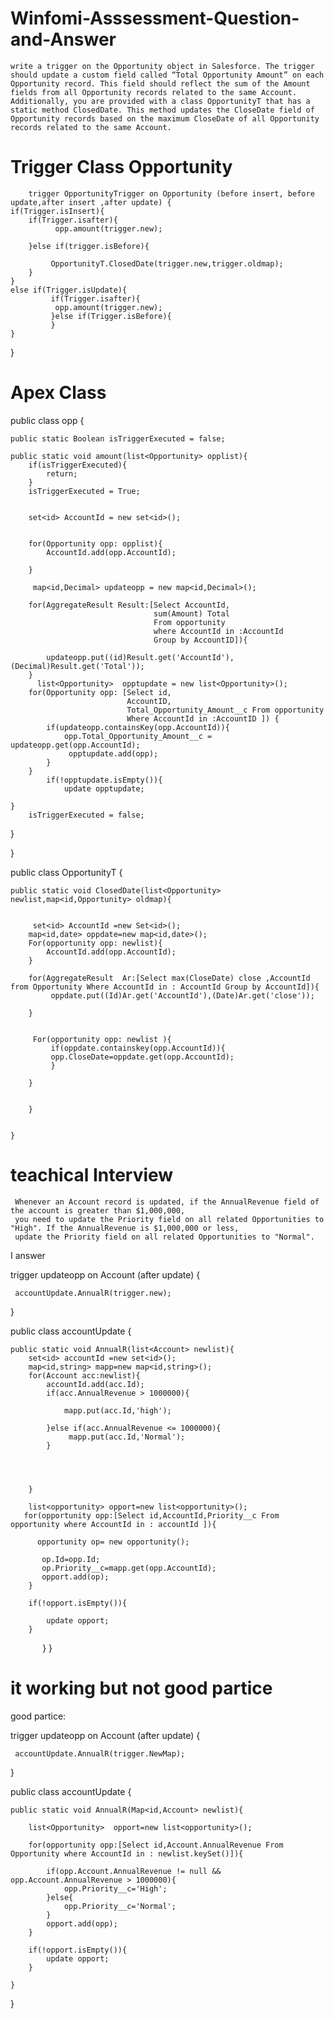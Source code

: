 # Winfomi-Asssessment-Question-and-Answer 

    write a trigger on the Opportunity object in Salesforce. The trigger should update a custom field called “Total Opportunity Amount” on each Opportunity record. This field should reflect the sum of the Amount fields from all Opportunity records related to the same Account.
    Additionally, you are provided with a class OpportunityT that has a static method ClosedDate. This method updates the CloseDate field of Opportunity records based on the maximum CloseDate of all Opportunity records related to the same Account.

# Trigger Class Opportunity 
    

        trigger OpportunityTrigger on Opportunity (before insert, before update,after insert ,after update) {
    if(Trigger.isInsert){
        if(Trigger.isafter){
              opp.amount(trigger.new);
           
        }else if(trigger.isBefore){
            
             OpportunityT.ClosedDate(trigger.new,trigger.oldmap);
        }
    }
    else if(Trigger.isUpdate){
             if(Trigger.isafter){
              opp.amount(trigger.new);
             }else if(Trigger.isBefore){
             }
    }
  }

  # Apex Class


  public class opp {
    
    public static Boolean isTriggerExecuted = false;

    public static void amount(list<Opportunity> opplist){
        if(isTriggerExecuted){
            return;
        }
        isTriggerExecuted = True;
       
        
        set<id> AccountId = new set<id>();
       

        for(Opportunity opp: opplist){
            AccountId.add(opp.AccountId);
          
        }
        
         map<id,Decimal> updateopp = new map<id,Decimal>();
        
        for(AggregateResult Result:[Select AccountId,
                                    sum(Amount) Total
                                    From opportunity 
                                    where AccountId in :AccountId
                                    Group by AccountID]){
            
            updateopp.put((id)Result.get('AccountId'),(Decimal)Result.get('Total'));
        }
          list<Opportunity>  opptupdate = new list<Opportunity>();
        for(Opportunity opp: [Select id,
                              AccountID,
                              Total_Opportunity_Amount__c From opportunity
                              Where AccountId in :AccountID ]) {
            if(updateopp.containsKey(opp.AccountId)){
                opp.Total_Opportunity_Amount__c = updateopp.get(opp.AccountId);
                 opptupdate.add(opp);
            }
        }
            if(!opptupdate.isEmpty()){
                update opptupdate;
                   
    }  
        isTriggerExecuted = false;
}
         
}   

public class OpportunityT {
    
    public static void ClosedDate(list<Opportunity> newlist,map<id,Opportunity> oldmap){
        
        
         set<id> AccountId =new Set<id>();
        map<id,date> oppdate=new map<id,date>();
        For(opportunity opp: newlist){
            AccountId.add(opp.AccountId);  
        }
        
        for(AggregateResult  Ar:[Select max(CloseDate) close ,AccountId from Opportunity Where AccountId in : AccountId Group by AccountId]){
             oppdate.put((Id)Ar.get('AccountId'),(Date)Ar.get('close'));
            
        }
        
        
         For(opportunity opp: newlist ){
             if(oppdate.containskey(opp.AccountId)){
             opp.CloseDate=oppdate.get(opp.AccountId);
             }
           
        }
        
      
        }
        
        
    }


  # teachical Interview   

     Whenever an Account record is updated, if the AnnualRevenue field of the account is greater than $1,000,000,
     you need to update the Priority field on all related Opportunities to "High". If the AnnualRevenue is $1,000,000 or less, 
     update the Priority field on all related Opportunities to "Normal".


I answer


trigger updateopp on Account (after update) {
    
     accountUpdate.AnnualR(trigger.new);   

}


public class accountUpdate {

    
    public static void AnnualR(list<Account> newlist){
        set<id> accountId =new set<id>();
        map<id,string> mapp=new map<id,string>();
        for(Account acc:newlist){
            accountId.add(acc.Id);
            if(acc.AnnualRevenue > 1000000){
                
                mapp.put(acc.Id,'high');
                
            }else if(acc.AnnualRevenue <= 1000000){
                 mapp.put(acc.Id,'Normal');
            }
            
            
            
            
        }
        
        list<opportunity> opport=new list<opportunity>();
       for(opportunity opp:[Select id,AccountId,Priority__c From opportunity where AccountId in : accountId ]){
               
          opportunity op= new opportunity(); 
           
           op.Id=opp.Id;
           op.Priority__c=mapp.get(opp.AccountId);
           opport.add(op);  
        }
        
        if(!opport.isEmpty()){
            
            update opport;
        }
        
    }
}

# it working but not good partice 

 good partice:

trigger updateopp on Account (after update) {
    
     accountUpdate.AnnualR(trigger.NewMap);   

}

public class accountUpdate {

    
    public static void AnnualR(Map<id,Account> newlist){
        
        list<Opportunity>  opport=new list<opportunity>();
        
        for(opportunity opp:[Select id,Account.AnnualRevenue From Opportunity where AccountId in : newlist.keySet()]){
            
            if(opp.Account.AnnualRevenue != null && opp.Account.AnnualRevenue > 1000000){
                opp.Priority__c='High';
            }else{
                opp.Priority__c='Normal';
            }
            opport.add(opp);
        }
        
        if(!opport.isEmpty()){
            update opport;
        }
     
    }
    
}

  
